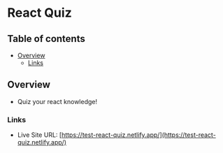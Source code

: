 # React Quiz

## Table of contents

- [Overview](#overview)
  - [Links](#links)

## Overview

- Quiz your react knowledge!

### Links

  - Live Site URL: [https://test-react-quiz.netlify.app/](https://test-react-quiz.netlify.app/) 
